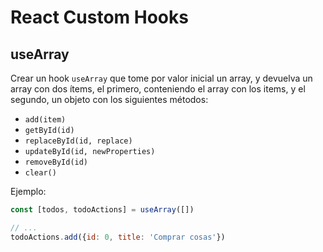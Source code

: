 # React Custom Hooks

## useArray

Crear un hook `useArray` que tome por valor inicial un array, y devuelva un array con dos ítems, el primero, conteniendo el array con los items, y el segundo, un objeto con los siguientes métodos:

- `add(item)`
- `getById(id)`
- `replaceById(id, replace)`
- `updateById(id, newProperties)`
- `removeById(id)`
- `clear()`

Ejemplo:

```js
const [todos, todoActions] = useArray([])

// ...
todoActions.add({id: 0, title: 'Comprar cosas'})
```
